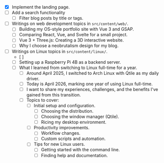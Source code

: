 - [x] Implement the landing page.
- [ ] Add a search functionality
  - [ ] Filter blog posts by title or tags.
- [ ] Writings on web development topics in `src/content/web/`.
  - [ ] Building my OS-style portfolio site with Vue 3 and GSAP.
  - [ ] Comparing React, Vue, and Svelte for a small project.
  - [ ] Vue 3 + Three.js: Creating a 3D interactive website.
  - [ ] Why I choose a neobrutalism design for my blog.
- [ ] Writings on Linux topics in `src/content/linux/`.
  - [ ] 
  - [ ] Setting up a Raspberry Pi 4B as a backend server.
  - [ ] What I learned from switching to Linux full-time for a year.
    - [ ] Around April 2025, I switched to Arch Linux with Qtile as my daily driver. 
    - [ ] Today is April 2026, marking one year of using Linux full-time.
    - [ ] I want to share my experiences, challenges, and the benefits I've gained from this transition.
    - [ ] Topics to cover:
      - [ ] Initial setup and configuration.
        - [ ] Choosing the distribution.
        - [ ] Choosing the window manager (Qtile).
        - [ ] Ricing my desktop environment.
      - [ ] Productivity improvements.
        - [ ] Workflow changes.
        - [ ] Custom scripts and automation.
      - [ ] Tips for new Linux users.
        - [ ] Getting started with the command line.
        - [ ] Finding help and documentation.